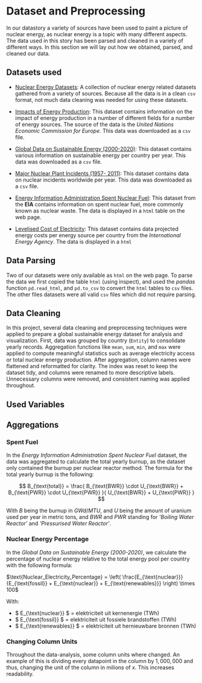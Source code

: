 # Dataset and Preprocessing

In our datastory a variety of sources have been used to paint a picture of nuclear energy, as nuclear energy is a topic with many different aspects. The data used in this story has been parsed and cleaned in a variety of different ways. In this section we will lay out how we obtained, parsed, and cleaned our data.

## Datasets used

- [Nuclear Energy Datasets](https://www.kaggle.com/datasets/alistairking/nuclear-energy-datasets): A collection of nuclear energy related datasets gathered from a variety of sources. Because all the data is in a clean `csv` format, not much data cleaning was needed for using these datasets.

- [Impacts of Energy Production](https://www.kaggle.com/datasets/whenamancodes/impacts-of-energy-production): This dataset contains information on the impact of energy production in a number of different fields for a number of energy sources. The source of the data is the *United Nations Economic Commission for Europe*. This data was downloaded as a `csv` file.

- [Global Data on Sustainable Energy (2000-2020)](https://www.kaggle.com/datasets/anshtanwar/global-data-on-sustainable-energy): This dataset contains various information on sustainable energy per country per year. This data was downloaded as a `csv` file.

- [Major Nuclear Plant Incidents (1957- 2011)](https://www.kaggle.com/datasets/mauryansshivam/major-nuclear-plant-incidents-1957-2011): This dataset contains data on nuclear incidents worldwide per year. This data was downloaded as a `csv` file.

- [Energy Information Administration Spent Nuclear Fuel](https://www.eia.gov/nuclear/spent_fuel/ussnftab3.php): This dataset from the **EIA** contains information on spent nuclear fuel, more commonly known as nuclear waste. The data is displayed in a `html` table on the web page.

- [Levelised Cost of Electricity](https://www.iea.org/data-and-statistics/data-tools/levelised-cost-of-electricity-calculator): This dataset contains data projected energy costs per energy source per country from the *International Energy Agency*. The data is displayed in a `html`

## Data Parsing

Two of our datasets were only available as `html` on the web page. To parse the data we first copied the table `html` (using inspect), and used the *pandas* function `pd.read_html`, and `pd.to_csv` to convert the `html` tables to `csv` files. The other files datasets were all valid `csv` files which did not require parsing.

## Data Cleaning

In this project, several data cleaning and preprocessing techniques were applied to prepare a global sustainable energy dataset for analysis and visualization. First, data was grouped by country (`Entity`) to consolidate yearly records. Aggregation functions like `mean`, `sum`, `min`, and `max` were applied to compute meaningful statistics such as average electricity access or total nuclear energy production. After aggregation, column names were flattened and reformatted for clarity. The index was reset to keep the dataset tidy, and columns were renamed to more descriptive labels. Unnecessary columns were removed, and consistent naming was applied throughout.


## Used Variables




## Aggregations

### Spent Fuel

In the *Energy Information Administration Spent Nuclear Fuel* dataset, the data was aggregated to calculate the total yearly burnup, as the dataset only contained the burnup per nuclear reactor method. The formula for the total yearly burnup is the following:

$$
B_{\text{total}} = \frac{
    B_{\text{BWR}} \cdot U_{\text{BWR}} + B_{\text{PWR}} \cdot U_{\text{PWR}}
}{
    U_{\text{BWR}} + U_{\text{PWR}}
}
$$

With $B$ being the burnup in $GWd / MTU$, and $U$ being the amount of uranium used per year in metric tons, and $BWR$ and $PWR$ standing for *'Boiling Water Reactor'* and *'Pressurised Water Reactor'*.

### Nuclear Energy Percentage

In the *Global Data on Sustainable Energy (2000-2020)*, we calculate the percentage of nuclear energy relative to the total energy pool per country with the following formula:

$\text{Nuclear_Electricity_Percentage} = \left( \frac{E_{\text{nuclear}}}{E_{\text{fossil}} + E_{\text{nuclear}} + E_{\text{renewables}}} \right) \times 100$

With:

- $ E_{\text{nuclear}} $ = elektriciteit uit kernenergie (TWh)
- $ E_{\text{fossil}} $ = elektriciteit uit fossiele brandstoffen (TWh)
- $ E_{\text{renewables}} $ = elektriciteit uit hernieuwbare bronnen (TWh)

### Changing Column Units

Throughout the data-analysis, some column units where changed. An example of this is dividing every datapoint in the column by $1,000,000$ and thus, changing the unit of the column in milions of $x$. This increases readability. 